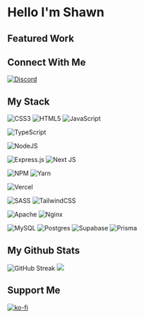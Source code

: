 # Hello I'm Shawn

## **Featured Work**


## **Connect With Me**
[![Discord](https://img.shields.io/badge/Discord-%237289DA.svg?logo=discord&logoColor=white)](https://discord.gg/5MHRgES2Ec) 

## **My Stack**
![CSS3](https://img.shields.io/badge/css3-%231572B6.svg?style=for-the-badge&logo=css3&logoColor=white) 
![HTML5](https://img.shields.io/badge/html5-%23E34F26.svg?style=for-the-badge&logo=html5&logoColor=white) 
![JavaScript](https://img.shields.io/badge/javascript-%23323330.svg?style=for-the-badge&logo=javascript&logoColor=%23F7DF1E)

![TypeScript](https://img.shields.io/badge/typescript-%23007ACC.svg?style=for-the-badge&logo=typescript&logoColor=white) 

![NodeJS](https://img.shields.io/badge/node.js-6DA55F?style=for-the-badge&logo=node.js&logoColor=white)

![Express.js](https://img.shields.io/badge/express.js-%23404d59.svg?style=for-the-badge&logo=express&logoColor=%2361DAFB)
![Next JS](https://img.shields.io/badge/Next-black?style=for-the-badge&logo=next.js&logoColor=white)  

![NPM](https://img.shields.io/badge/NPM-%23000000.svg?style=for-the-badge&logo=npm&logoColor=white)
![Yarn](https://img.shields.io/badge/yarn-%232C8EBB.svg?style=for-the-badge&logo=yarn&logoColor=white) 

![Vercel](https://img.shields.io/badge/vercel-%23000000.svg?style=for-the-badge&logo=vercel&logoColor=white) 

![SASS](https://img.shields.io/badge/SASS-hotpink.svg?style=for-the-badge&logo=SASS&logoColor=white) 
![TailwindCSS](https://img.shields.io/badge/tailwindcss-%2338B2AC.svg?style=for-the-badge&logo=tailwind-css&logoColor=white) 

![Apache](https://img.shields.io/badge/apache-%23D42029.svg?style=for-the-badge&logo=apache&logoColor=white)
![Nginx](https://img.shields.io/badge/nginx-%23009639.svg?style=for-the-badge&logo=nginx&logoColor=white)

![MySQL](https://img.shields.io/badge/mysql-%2300f.svg?style=for-the-badge&logo=mysql&logoColor=white)
![Postgres](https://img.shields.io/badge/postgres-%23316192.svg?style=for-the-badge&logo=postgresql&logoColor=white)
![Supabase](https://img.shields.io/badge/Supabase-3ECF8E?style=for-the-badge&logo=supabase&logoColor=white)
![Prisma](https://img.shields.io/badge/Prisma-3ECF8E?style=for-the-badge&logo=prisma&logoColor=white)

## **My Github Stats**
![GitHub Streak](https://github-readme-streak-stats.herokuapp.com?user=Shawn%20E.&theme=onedark&hide_border=true&date_format=M%20j%5B%2C%20Y%5D&mode=weekly)
![](https://github-readme-stats.vercel.app/api/top-langs/?username=Shawn-E&theme=onedark&hide_border=true&include_all_commits=true&count_private=true&layout=compact)

## **Support Me**
[![ko-fi](https://ko-fi.com/img/githubbutton_sm.svg)](https://ko-fi.com/S6S3IV4CP)